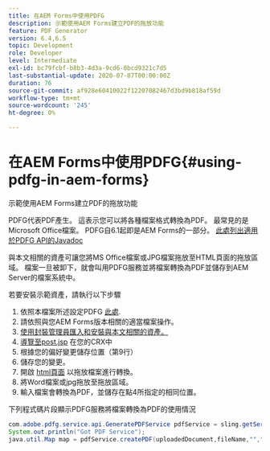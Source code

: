 ```yaml
---
title: 在AEM Forms中使用PDFG
description: 示範使用AEM Forms建立PDF的拖放功能
feature: PDF Generator
version: 6.4,6.5
topic: Development
role: Developer
level: Intermediate
exl-id: bc79fcbf-b8b3-4d3a-9cd6-0bcd9321c7d5
last-substantial-update: 2020-07-07T00:00:00Z
duration: 76
source-git-commit: af928e60410022f12207082467d3bd9b818af59d
workflow-type: tm+mt
source-wordcount: '245'
ht-degree: 0%

---
```


# 在AEM Forms中使用PDFG{#using-pdfg-in-aem-forms}

示範使用AEM Forms建立PDF的拖放功能

PDFG代表PDF產生。 這表示您可以將各種檔案格式轉換為PDF。 最常見的是Microsoft Office檔案。 PDFG自6.1起即是AEM Forms的一部分。
[此處列出適用於PDFG API的Javadoc](https://www.adobe.io/experience-manager/reference-materials/6-5/forms/javadocs/index.html?com/adobe/fd/output/api/OutputService.html)

與本文相關的資產可讓您將MS Office檔案或JPG檔案拖放至HTML頁面的拖放區域。 檔案一旦被卸下，就會叫用PDFG服務並將檔案轉換為PDF並儲存到AEM Server的檔案系統中。

若要安裝示範資產，請執行以下步驟

1. 依照本檔案所述設定PDFG [此處](https://helpx.adobe.com/experience-manager/6-4/forms/using/install-configure-pdf-generator.html).
1. 請依照與您AEM Forms版本相關的適當檔案操作。
1. [使用封裝管理員匯入和安裝與本文相關的資產。](assets/createpdfgdemov2.zip)
1. [導覽至post.jsp](http://localhost:4502/apps/AemFormsSamples/components/createPDF/POST.jsp) 在您的CRX中
1. 根據您的偏好變更儲存位置（第9行）
1. 儲存您的變更。
1. 開啟 [html頁面](http://localhost:4502/content/DocumentServices/CreatePDFG.html) 以拖放檔案進行轉換。
1. 將Word檔案或jpg拖放至拖放區域。
1. 輸入檔案會轉換為PDF，並儲存在點4所指定的相同位置。

下列程式碼片段顯示PDFG服務將檔案轉換為PDF的使用情況

```java
com.adobe.pdfg.service.api.GeneratePDFService pdfService = sling.getService(com.adobe.pdfg.service.api.GeneratePDFService.class);
System.out.println("Got PDF Service");
java.util.Map map = pdfService.createPDF(uploadedDocument,fileName,"","Standard","No Security", null, null);
```
